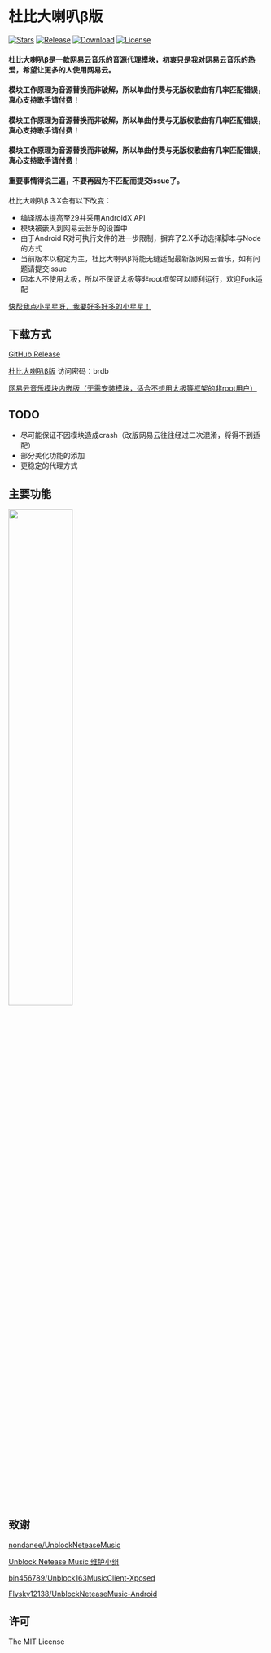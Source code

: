 # 杜比大喇叭β版

[![Stars](https://img.shields.io/github/stars/nining377/dolby_beta?label=Stars)](https://github.com/Dr-TSNG)
[![Release](https://img.shields.io/github/v/release/nining377/dolby_beta?label=Release)](https://github.com/nining377/dolby_beta/releases/latest)
[![Download](https://img.shields.io/github/downloads/nining377/dolby_beta/total)](https://github.com/nining377/dolby_beta/releases/latest)
[![License](https://img.shields.io/github/license/nining377/dolby_beta?label=License)](https://choosealicense.com/licenses/mit/)

#### 杜比大喇叭β是一款网易云音乐的音源代理模块，初衷只是我对网易云音乐的热爱，希望让更多的人使用网易云。
#### 模块工作原理为音源替换而非破解，所以单曲付费与无版权歌曲有几率匹配错误，真心支持歌手请付费！
#### 模块工作原理为音源替换而非破解，所以单曲付费与无版权歌曲有几率匹配错误，真心支持歌手请付费！
#### 模块工作原理为音源替换而非破解，所以单曲付费与无版权歌曲有几率匹配错误，真心支持歌手请付费！
#### 重要事情得说三遍，不要再因为不匹配而提交issue了。

杜比大喇叭β 3.X会有以下改变：
-   编译版本提高至29并采用AndroidX API
-   模块被嵌入到网易云音乐的设置中
-   由于Android R对可执行文件的进一步限制，摒弃了2.X手动选择脚本与Node的方式
-   当前版本以稳定为主，杜比大喇叭β将能无缝适配最新版网易云音乐，如有问题请提交issue
-   因本人不使用太极，所以不保证太极等非root框架可以顺利运行，欢迎Fork适配

[快帮我点小星星呀，我要好多好多的小星星！](https://github.com/nining377/dolby_beta)

## 下载方式

[GitHub Release](https://github.com/nining377/dolby_beta/releases/latest)

[杜比大喇叭β版](https://wwi.lanzoui.com/b0cqxgwje) 访问密码：brdb

[网易云音乐模块内嵌版（无需安装模块，适合不想用太极等框架的非root用户）](https://github.com/nining377/dolby_beta/issues/142)

## TODO

-   尽可能保证不因模块造成crash（改版网易云往往经过二次混淆，将得不到适配）
-   部分美化功能的添加
-   更稳定的代理方式

## 主要功能

<img src="https://raw.githubusercontent.com/nining377/dolby_beta/master/image/img_01.png" width="50%">

## 致谢

[nondanee/UnblockNeteaseMusic](https://github.com/nondanee/UnblockNeteaseMusic)

[Unblock Netease Music 维护小组](https://github.com/UnblockNeteaseMusic/server)

[bin456789/Unblock163MusicClient-Xposed](https://github.com/bin456789/Unblock163MusicClient-Xposed)

[Flysky12138/UnblockNeteaseMusic-Android](https://github.com/Flysky12138/UnblockNeteaseMusic-Android)

## 许可

The MIT License